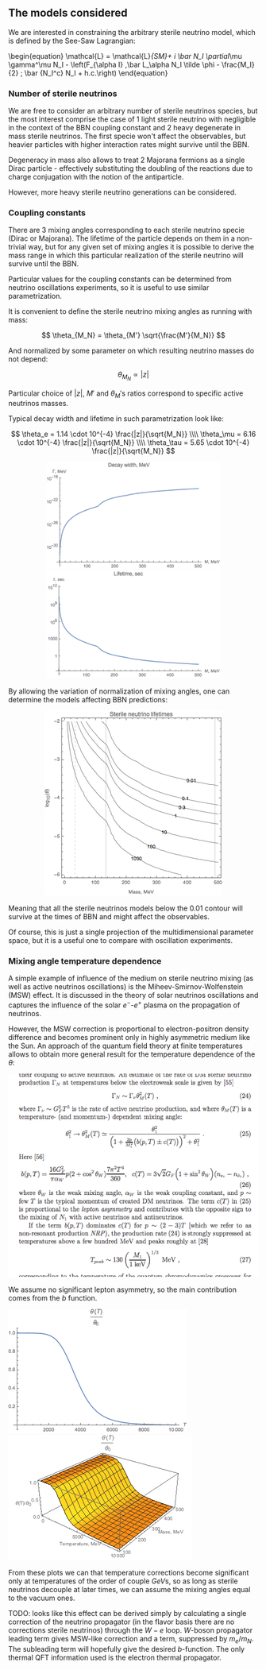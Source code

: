 ## The models considered

We are interested in constraining the arbitrary sterile neutrino model, which is defined by the
See-Saw Lagrangian:

\begin{equation}
     \mathcal{L} = \mathcal{L}_{SM}+ i \bar N_I \partial_\mu \gamma^\mu N_I -
          \left(F_{\alpha I} \,\bar L_\alpha N_I \tilde \phi
        - \frac{M_I}{2} \; \bar {N_I^c} N_I + h.c.\right)
\end{equation}

### Number of sterile neutrinos

We are free to consider an arbitrary number of sterile neutrinos species, but the most interest
comprise the case of 1 light sterile neutrino with negligible in the context of the BBN coupling
constant and 2 heavy degenerate in mass sterile neutrinos. The first specie won't affect the
observables, but heavier particles with higher interaction rates might survive until the BBN.

Degeneracy in mass also allows to treat 2 Majorana fermions as a single Dirac particle -
effectively substituting the doubling of the reactions due to charge conjugation with the notion of
the antiparticle.

However, more heavy sterile neutrino generations can be considered.

### Coupling constants

There are 3 mixing angles corresponding to each sterile neutrino specie (Dirac or Majorana).
The lifetime of the particle depends on them in a non-trivial way, but for any given set of
mixing angles it is possible to derive the mass range in which this particular realization of the
sterile neutrino will survive until the BBN.

Particular values for the coupling constants can be determined from neutrino oscillations
experiments, so it is useful to use similar parametrization.

It is convenient to define the sterile neutrino mixing angles as running with mass:

$$
    \theta_{M_N} = \theta_{M'} \sqrt{\frac{M'}{M_N}}
$$

And normalized by some parameter on which resulting neutrino masses do not depend:

$$
    \theta_{M_N} \propto |z|
$$

Particular choice of $|z|$, $M'$ and $\theta_M'$s ratios correspond to specific active neutrinos
masses.

Typical decay width and lifetime in such parametrization look like:

$$
    \theta_e = 1.14 \cdot 10^{-4} \frac{|z|}{\sqrt{M_N}} \\\\
    \theta_\mu = 6.16 \cdot 10^{-4} \frac{|z|}{\sqrt{M_N}} \\\\
    \theta_\tau = 5.65 \cdot 10^{-4} \frac{|z|}{\sqrt{M_N}}
$$

<center>
<img src="images/sterile_neutrino_decay_width.png" width=350 /><img src="images/sterile_neutrino_lifetime.png" width=350 />
</center>

By allowing the variation of normalization of mixing angles, one can determine the models affecting
BBN predictions:

<center><img src="images/lifetime_contour_plot.png"/></center>

Meaning that all the sterile neutrinos models below the $0.01$ contour will survive at the times
of BBN and might affect the observables.

Of course, this is just a single projection of the multidimensional parameter space, but it is a
useful one to compare with oscillation experiments.

### Mixing angle temperature dependence

A simple example of influence of the medium on sterile neutrino mixing (as well as active neutrinos
oscillations) is the Miheev-Smirnov-Wolfenstein (MSW) effect. It is discussed in the theory of
solar neutrinos oscillations and captures the influence of the solar $e^-$-$e^+$ plasma on the
propagation of neutrinos.

However, the MSW correction is proportional to electron-positron density difference and becomes
prominent only in highly asymmetric medium like the Sun. An approach of the quantum
field theory at finite temperatures allows to obtain more general result for the temperature
dependence of the $\theta$:

<center><img src="images/0901.0011.png" /></center>

We assume no significant lepton asymmetry, so the main contribution comes from the $b$ function.

<img src="images/temperature_dependance_2D.png" /><img src="images/temperature_dependance_3D.png" />

From these plots we can that temperature corrections become significant only at temperatures of the
order of couple $GeV$s, so as long as sterile neutrinos decouple at later times, we can assume
the mixing angles equal to the vacuum ones.

TODO: looks like this effect can be derived simply by calculating a single correction of the
    neutrino propagator (in the flavor basis there are no corrections sterile neutrinos) through
    the $W-e$ loop. $W$-boson propagator leading term gives MSW-like correction and a term,
    suppressed by $m_e / m_N$. The subleading term will hopefully give the desired $b$-function.
    The only thermal QFT information used is the electron thermal propagator.

